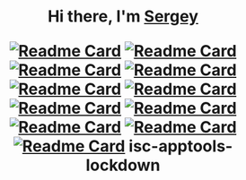 <!--### Hi there 👋-->
<h1 align="center">Hi there, I'm <a href="https://github.com/SergeyMi37?tab=repositories&q=msw&type=&language=&sort=stargazers" target="_blank">Sergey</a>

[![Readme Card](https://github-readme-stats.vercel.app/api/pin/?username=SergeyMi37&repo=apptools-admin)](https://github.com/SergeyMi37/apptools-admin)
[![Readme Card](https://github-readme-stats.vercel.app/api/pin/?username=SergeyMi37&repo=apptools-infochest )](https://github.com/SergeyMi37/apptools-infochest )
[![Readme Card](https://github-readme-stats.vercel.app/api/pin/?username=SergeyMi37&repo=appmsw-telealerts )](https://github.com/SergeyMi37/appmsw-telealerts )
[![Readme Card](https://github-readme-stats.vercel.app/api/pin/?username=SergeyMi37&repo=exchange-rate-cbrf-ui )](https://github.com/SergeyMi37/exchange-rate-cbrf-ui )
[![Readme Card](https://github-readme-stats.vercel.app/api/pin/?username=SergeyMi37&repo=zapm)](https://github.com/SergeyMi37/zapm)
[![Readme Card](https://github-readme-stats.vercel.app/api/pin/?username=SergeyMi37&repo=zapm-editor)](https://github.com/SergeyMi37/zapm-editor)
[![Readme Card](https://github-readme-stats.vercel.app/api/pin/?username=SergeyMi37&repo=appmsw-telestat)](https://github.com/SergeyMi37/appmsw-telestat)
[![Readme Card](https://github-readme-stats.vercel.app/api/pin/?username=SergeyMi37&repo=appmsw-sql2xlsx )](https://github.com/SergeyMi37/appmsw-sql2xlsx )
[![Readme Card](https://github-readme-stats.vercel.app/api/pin/?username=SergeyMi37&repo=appmsw-dbdeploy )](https://github.com/SergeyMi37/appmsw-dbdeploy )
[![Readme Card](https://github-readme-stats.vercel.app/api/pin/?username=SergeyMi37&repo=appmsw-docbook )](https://github.com/SergeyMi37/appmsw-docbook )
[![Readme Card](https://github-readme-stats.vercel.app/api/pin/?username=SergeyMi37&repo=appmsw-forbid-old-passwd )](https://github.com/SergeyMi37/appmsw-forbid-old-passwd)
isc-apptools-lockdown 
<!--
**SergeyMi37/SergeyMi37** is a ✨ _special_ ✨ repository because its `README.md` (this file) appears on your GitHub profile.

Here are some ideas to get you started:

- 🔭 I’m currently working on ...
- 🌱 I’m currently learning ...
- 👯 I’m looking to collaborate on ...
- 🤔 I’m looking for help with ...
- 💬 Ask me about ...
- 📫 How to reach me: ...
- 😄 Pronouns: ...
- ⚡ Fun fact: ...
-->
